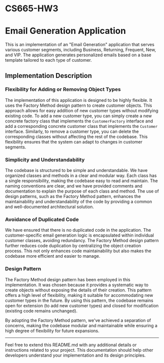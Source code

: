 # CS665-HW3
# Email Generation Application

This is an implementation of an "Email Generation" application that serves various customer segments, including Business, Returning, Frequent, New, and VIP. The application generates personalized emails based on a base template tailored to each type of customer.

## Implementation Description

### Flexibility for Adding or Removing Object Types

The implementation of this application is designed to be highly flexible. It uses the Factory Method design pattern to create customer objects. This approach allows for easy addition of new customer types without modifying existing code. To add a new customer type, you can simply create a new concrete factory class that implements the `CustomerFactory` interface and add a corresponding concrete customer class that implements the `Customer` interface. Similarly, to remove a customer type, you can delete the corresponding classes without affecting the rest of the codebase. This flexibility ensures that the system can adapt to changes in customer segments.

### Simplicity and Understandability

The codebase is structured to be simple and understandable. We have organized classes and methods in a clear and modular way. Each class has a single responsibility, making the codebase easy to read and maintain. The naming conventions are clear, and we have provided comments and documentation to explain the purpose of each class and method. The use of design patterns, such as the Factory Method pattern, enhances the maintainability and understandability of the code by providing a common and well-documented architectural solution.

### Avoidance of Duplicated Code

We have ensured that there is no duplicated code in the application. The customer-specific email generation logic is encapsulated within individual customer classes, avoiding redundancy. The Factory Method design pattern further reduces code duplication by centralizing the object creation process. This not only enhances code maintainability but also makes the codebase more efficient and easier to manage.

### Design Pattern

The Factory Method design pattern has been employed in this implementation. It was chosen because it provides a systematic way to create objects without exposing the details of their creation. This pattern offers a high level of flexibility, making it suitable for accommodating new customer types in the future. By using this pattern, the codebase remains open for extension (to add new customer types) and closed for modification (existing code remains unchanged).

By adopting the Factory Method pattern, we've achieved a separation of concerns, making the codebase modular and maintainable while ensuring a high degree of flexibility for future expansions.

---

Feel free to extend this README.md with any additional details or instructions related to your project. This documentation should help other developers understand your implementation and its design principles.
